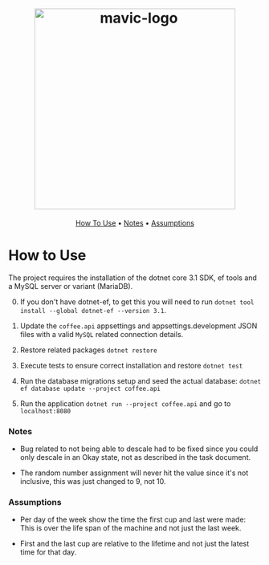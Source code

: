 <h1 align="center">
    <a href="https://github.com/MambaDev/Coffee-Machine">
      <img src="https://i.imgur.com/gx7rpr7.png" alt="mavic-logo" width="400">
    </a>
    <br/>
</h1>

<p align="center">
  <a href="#how-to-use">How To Use</a> •
  <a href="#notes">Notes</a> •
  <a href="#assumptions">Assumptions</a>
</p>

# How to Use

The project requires the installation of the dotnet core 3.1 SDK, ef tools and a MySQL server or variant (MariaDB).

0. If you don't have dotnet-ef, to get this you will need to run `dotnet tool install --global dotnet-ef --version 3.1`.

1. Update the `coffee.api` appsettings and appsettings.development JSON files with a valid `MySQL` related connection details.
1. Restore related packages `dotnet restore`
1. Execute tests to ensure correct installation and restore `dotnet test`
1. Run the database migrations setup and seed the actual database: `dotnet ef database update --project coffee.api`
1. Run the application `dotnet run --project coffee.api` and go to `localhost:8080`

### Notes

- Bug related to not being able to descale had to be fixed since you could only descale in an Okay state, not as described in the task document.

- The random number assignment will never hit the value since it's not inclusive, this was just changed to 9, not 10.

### Assumptions

- Per day of the week show the time the first cup and last were made: This is over the life span of the machine and not just the last week.

- First and the last cup are relative to the lifetime and not just the latest time for that day.
